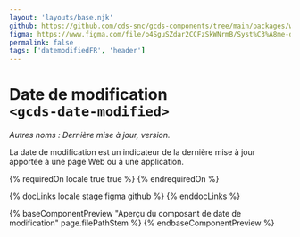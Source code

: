 ```yaml
---
layout: 'layouts/base.njk'
github: https://github.com/cds-snc/gcds-components/tree/main/packages/web/src/components/gcds-date-modified
figma: https://www.figma.com/file/o4SguSZdar2CCFzSkWNrmB/Syst%C3%A8me-de-design-GC?type=design&node-id=48-6634&mode=design&t=1DaL24vHpjRRfHHm-0
permalink: false
tags: ['datemodifiedFR', 'header']
---
```


# Date de modification <br>`<gcds-date-modified>`

_Autres noms : Dernière mise à jour, version._

La date de modification est un indicateur de la dernière mise à jour apportée à une page Web ou à une application.

{% requiredOn locale true true %}
{% endrequiredOn %}

{% docLinks locale stage figma github %}
{% enddocLinks %}

{% baseComponentPreview "Aperçu du composant de date de modification" page.filePathStem %}
{% endbaseComponentPreview %}
